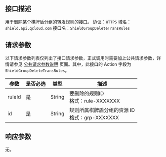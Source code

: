 ## 接口描述
用于删除某个棋牌盾分组的转发规则的接口。
协议：`HTTPS`
域名：`shield.api.qcloud.com`
接口名：`ShieldGroupDeleteTransRules`

## 请求参数
以下请求参数列表仅列出了接口请求参数，正式调用时需要加上公共请求参数，详情请参见 [公共请求参数说明](http://tcecqpoc.fsphere.cn/document/api/213/6976) 页面。其中，此接口的 Action 字段为 `ShieldGroupDeleteTransRules`。

| 参数 | 是否必选 | 类型 | 描述 |
| ----- | ---- | ------ | ---------------------------------------- |
| ruleId | 是 | String | 要删除的规则ID</br>格式：rule-XXXXXXX |
| id | 是 | String | 规则所属棋牌盾分组的资源 ID</br>格式：grp-XXXXXXX |

## 响应参数
无。